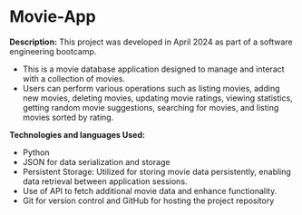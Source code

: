 # Movie-App

**Description:**
This project was developed in April 2024 as part of a software engineering bootcamp.

- This  is a movie database application designed to manage and interact with a collection of movies.
- Users can perform various operations such as listing movies, adding new movies, deleting movies, updating movie ratings, viewing statistics, getting random movie suggestions, searching for movies, and listing movies sorted by rating.

**Technologies and languages Used:**

- Python
- JSON for data serialization and storage
- Persistent Storage: Utilized for storing movie data persistently, enabling data retrieval between application sessions.
- Use of  API to fetch additional movie data and enhance functionality.
- Git for version control and GitHub for hosting the project repository
